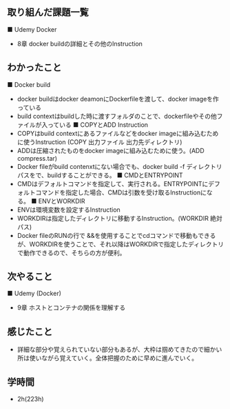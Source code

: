 ## 取り組んだ課題一覧   
■ Udemy Docker
- 8章 docker buildの詳細とその他のInstruction
## わかったこと
■ Docker build
 - docker buildはdocker deamonにDockerfileを渡して、docker imageを作っている
 - build contextはbuildした時に渡すフォルダのことで、dockerfileやその他ファイルが入っている
■ COPYとADD Instruction
 - COPYはbuild contextにあるファイルなどをdocker imageに組み込むために使うInstruction (COPY 出力ファイル  出力先ディレクトリ)
 - ADDは圧縮されたものをdocker imageに組み込むために使う。(ADD compress.tar)
 - Docker fileがbuild contenxtにない場合でも、docker build -f ディレクトリパスをで、buildすることができる。
■ CMDとENTRYPOINT
 - CMDはデフォルトコマンドを指定して、実行される。ENTRYPOINTにデフォルトコマンドを指定した場合、CMDは引数を受け取るInstructionになる。
■ ENVとWORKDIR
 - ENVは環境変数を設定するInstruction
 - WORKDIRは指定したディレクトリに移動するInstruction。(WORKDIR 絶対パス)
 - Docker fileのRUNの行で &&を使用することでcdコマンドで移動もできるが、WORKDIRを使うことで、それ以降はWORKDIRで指定したディレクトリで動作できるので、そちらの方が便利。
 
## 次やること
■ Udemy (Docker)
- 9章 ホストとコンテナの関係を理解する
## 感じたこと
- 詳細な部分や覚えられていない部分もあるが、大枠は掴めてきたので細かい所は使いながら覚えていく。全体把握のために早めに進んでいく。
## 学時間
- 2h(223h)
